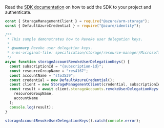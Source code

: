 Read the [SDK documentation](https://github.com/Azure/azure-sdk-for-js/blob/%40azure%2Farm-storage_17.2.0/sdk/storage/arm-storage/README.md) on how to add the SDK to your project and authenticate.

```javascript
const { StorageManagementClient } = require("@azure/arm-storage");
const { DefaultAzureCredential } = require("@azure/identity");

/**
 * This sample demonstrates how to Revoke user delegation keys.
 *
 * @summary Revoke user delegation keys.
 * x-ms-original-file: specification/storage/resource-manager/Microsoft.Storage/stable/2021-09-01/examples/StorageAccountRevokeUserDelegationKeys.json
 */
async function storageAccountRevokeUserDelegationKeys() {
  const subscriptionId = "{subscription-id}";
  const resourceGroupName = "res4167";
  const accountName = "sto3539";
  const credential = new DefaultAzureCredential();
  const client = new StorageManagementClient(credential, subscriptionId);
  const result = await client.storageAccounts.revokeUserDelegationKeys(
    resourceGroupName,
    accountName
  );
  console.log(result);
}

storageAccountRevokeUserDelegationKeys().catch(console.error);
```
